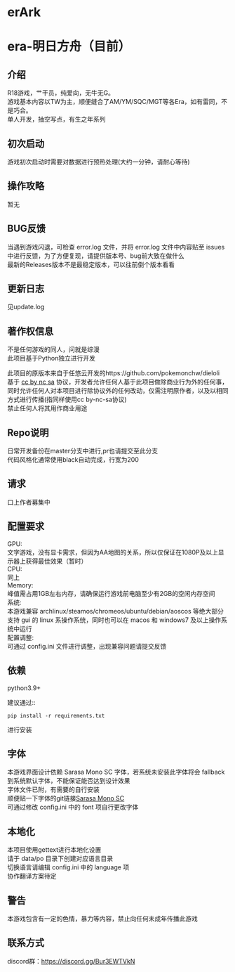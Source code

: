 erArk
====
era-明日方舟（目前）
====

介绍
----
R18游戏，艹干员，纯爱向，无牛无G。\
游戏基本内容以TW为主，顺便缝合了AM/YM/SQC/MGT等各Era，如有雷同，不是巧合。\
单人开发，抽空写点，有生之年系列

初次启动
----
游戏初次启动时需要对数据进行预热处理(大约一分钟，请耐心等待)

操作攻略
----
暂无

BUG反馈
----
当遇到游戏闪退，可检查 error.log 文件，并将 error.log 文件中内容贴至 issues 中进行反馈，为了方便复现，请提供版本号、bug前大致在做什么\
最新的Releases版本不是最稳定版本，可以往前倒个版本看看

更新日志
----
见update.log

著作权信息
----
不是任何游戏的同人，问就是综漫 \
此项目基于Python独立进行开发

此项目的原版本来自于任悠云开发的https://github.com/pokemonchw/dieloli \
基于 [cc by nc sa](http://creativecommons.org/licenses/by-nc-sa/2.0/) 协议，开发者允许任何人基于此项目做除商业行为外的任何事，同时允许任何人对本项目进行除协议外的任何改动，仅需注明原作者，以及以相同方式进行传播(指同样使用cc by-nc-sa协议) \
禁止任何人将其用作商业用途

Repo说明
----
日常开发备份在master分支中进行,pr也请提交至此分支 \
代码风格化通常使用black自动完成，行宽为200

请求
----
口上作者募集中

配置要求
----
GPU: \
文字游戏，没有显卡需求，但因为AA地图的关系，所以仅保证在1080P及以上显示器上获得最佳效果（暂时） \
CPU: \
同上 \
Memory: \
峰值需占用1GB左右内存，请确保运行游戏前电脑至少有2GB的空闲内存空间 \
系统: \
本游戏兼容 archlinux/steamos/chromeos/ubuntu/debian/aoscos 等绝大部分支持 gui 的 linux 系操作系统，同时也可以在 macos 和 windows7 及以上操作系统中运行 \
配置调整: \
可通过 config.ini 文件进行调整，出现兼容问题请提交反馈

依赖
----
python3.9+

建议通过::

    pip install -r requirements.txt

进行安装

字体
----
本游戏界面设计依赖 Sarasa Mono SC 字体，若系统未安装此字体将会 fallback 到系统默认字体，不能保证能否达到设计效果 \
字体文件已附，有需要的自行安装\
顺便贴一下字体的git链接[Sarasa Mono SC](https://github.com/be5invis/Sarasa-Gothic) \
可通过修改 config.ini 中的 font 项自行更改字体

本地化
----
本项目使用gettext进行本地化设置 \
请于 data/po 目录下创建对应语言目录 \
切换语言请编辑 config.ini 中的 language 项 \
协作翻译方案待定

警告
----
本游戏包含有一定的色情，暴力等内容，禁止向任何未成年传播此游戏

联系方式
----
discord群：https://discord.gg/Bur3EWTVkN